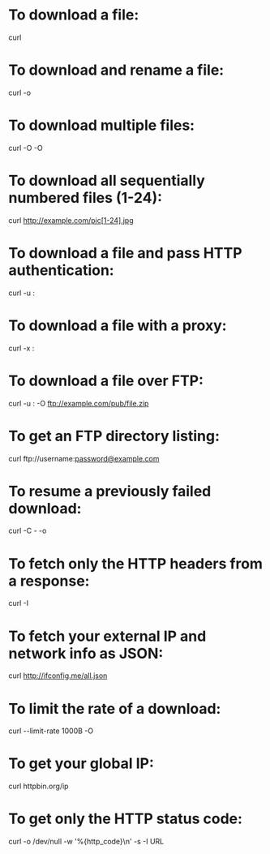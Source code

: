 # To download a file:

curl <url>

# To download and rename a file:

curl <url> -o <outfile>

# To download multiple files:

curl -O <url> -O <url>

# To download all sequentially numbered files (1-24):

curl http://example.com/pic[1-24].jpg

# To download a file and pass HTTP authentication:

curl -u <username>:<password> <url>

# To download a file with a proxy:

curl -x <proxy-host>:<port> <url>

# To download a file over FTP:

curl -u <username>:<password> -O ftp://example.com/pub/file.zip

# To get an FTP directory listing:

curl ftp://username:password@example.com

# To resume a previously failed download:

curl -C - -o <partial-file> <url>

# To fetch only the HTTP headers from a response:

curl -I <url>

# To fetch your external IP and network info as JSON:

curl http://ifconfig.me/all.json

# To limit the rate of a download:

curl --limit-rate 1000B -O <outfile>

# To get your global IP:

curl httpbin.org/ip

# To get only the HTTP status code:

curl -o /dev/null -w '%{http_code}\n' -s -I URL
